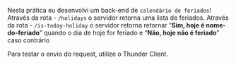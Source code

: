 Nesta prática eu desenvolvi um back-end de `calendário de feriados`!
Através da rota - `/holidays` o servidor retorna uma lista de feriados.
Através da rota - `/is-today-holiday` o servidor retorna retornar “**Sim, hoje é nome-do-feriado**” quando o dia de hoje for feriado e “**Não, hoje não é feriado**” caso contrário

Para testar o envio do request, utilize o Thunder Client.
